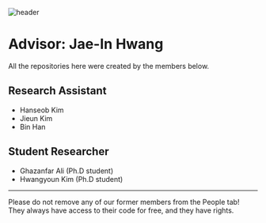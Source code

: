 ![header](https://capsule-render.vercel.app/api?type=waving&color=auto&height=300&section=header&text=KIST%20MRLAB&fontSize=90)

# Advisor: Jae-In Hwang


All the repositories here were created by the members below.

## Research Assistant 
* Hanseob Kim 
* Jieun Kim
* Bin Han

## Student Researcher
* Ghazanfar Ali (Ph.D student)
* Hwangyoun Kim (Ph.D student)


-------------
Please do not remove any of our former members from the People tab! 
They always have access to their code for free, and they have rights.
